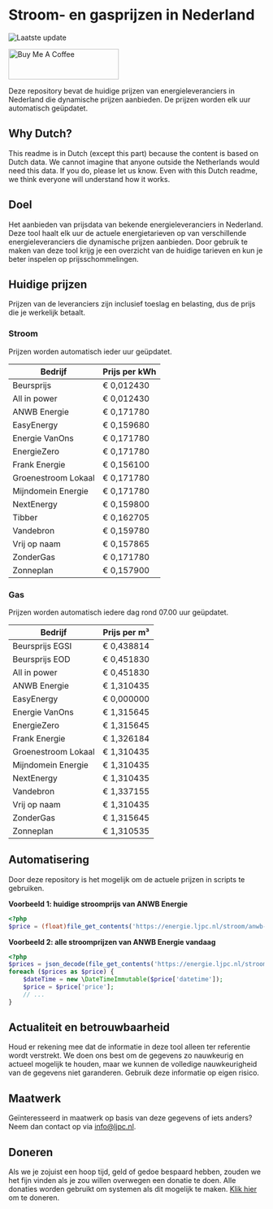 # Stroom- en gasprijzen in Nederland

![Laatste update](https://img.shields.io/badge/laatste%20update-2025--02--24%2002%3A00%20CET-brightgreen)

<a href="https://www.buymeacoffee.com/Lars-" target="_blank"><img src="https://cdn.buymeacoffee.com/buttons/v2/default-orange.png" alt="Buy Me A Coffee" height="60" style="height: 60px !important;width: 217px !important;" ></a>

Deze repository bevat de huidige prijzen van energieleveranciers in Nederland die dynamische prijzen aanbieden. De prijzen worden elk uur automatisch geüpdatet.

## Why Dutch?

This readme is in Dutch (except this part) because the content is based on Dutch data. We cannot imagine that anyone outside the Netherlands would need this data. If you do, please let us know. Even with this Dutch readme, we think
everyone will understand how it works.

## Doel

Het aanbieden van prijsdata van bekende energieleveranciers in Nederland. Deze tool haalt elk uur de actuele energietarieven op van verschillende energieleveranciers die dynamische prijzen aanbieden. Door gebruik te maken van deze tool
krijg je een overzicht van de huidige tarieven en kun je beter inspelen op prijsschommelingen.

## Huidige prijzen

Prijzen van de leveranciers zijn inclusief toeslag en belasting, dus de prijs die je werkelijk betaalt.

### Stroom

Prijzen worden automatisch ieder uur geüpdatet.

 Bedrijf | Prijs per kWh 
---------|---------------
Beursprijs | € 0,012430
All in power | € 0,012430
ANWB Energie | € 0,171780
EasyEnergy | € 0,159680
Energie VanOns | € 0,171780
EnergieZero | € 0,171780
Frank Energie | € 0,156100
Groenestroom Lokaal | € 0,171780
Mijndomein Energie | € 0,171780
NextEnergy | € 0,159800
Tibber | € 0,162705
Vandebron | € 0,159780
Vrij op naam | € 0,157865
ZonderGas | € 0,171780
Zonneplan | € 0,157900


### Gas

Prijzen worden automatisch iedere dag rond 07.00 uur geüpdatet.

 Bedrijf | Prijs per m³ 
---------|--------------
Beursprijs EGSI | € 0,438814
Beursprijs EOD | € 0,451830
All in power | € 0,451830
ANWB Energie | € 1,310435
EasyEnergy | € 0,000000
Energie VanOns | € 1,315645
EnergieZero | € 1,315645
Frank Energie | € 1,326184
Groenestroom Lokaal | € 1,310435
Mijndomein Energie | € 1,310435
NextEnergy | € 1,310435
Vandebron | € 1,337155
Vrij op naam | € 1,310435
ZonderGas | € 1,315645
Zonneplan | € 1,310535


## Automatisering

Door deze repository is het mogelijk om de actuele prijzen in scripts te gebruiken.

**Voorbeeld 1: huidige stroomprijs van ANWB Energie**

```php
<?php
$price = (float)file_get_contents('https://energie.ljpc.nl/stroom/anwb-energie-nu.txt');

```

**Voorbeeld 2: alle stroomprijzen van ANWB Energie vandaag**

```php
<?php
$prices = json_decode(file_get_contents('https://energie.ljpc.nl/stroom/all-in-power-vandaag.json'),true);
foreach ($prices as $price) {
    $dateTime = new \DateTimeImmutable($price['datetime']);
    $price = $price['price'];
    // ...
}
```

## Actualiteit en betrouwbaarheid

Houd er rekening mee dat de informatie in deze tool alleen ter referentie wordt verstrekt. We doen ons best om de gegevens zo nauwkeurig en actueel mogelijk te houden, maar we kunnen de volledige nauwkeurigheid van de gegevens niet
garanderen. Gebruik deze informatie op eigen risico.

## Maatwerk

Geïnteresseerd in maatwerk op basis van deze gegevens of iets anders? Neem dan contact op
via [info@ljpc.nl](mailto:info@ljpc.nl?subject=Energie%20prijzen).

## Doneren

Als we je zojuist een hoop tijd, geld of gedoe bespaard hebben, zouden we het fijn vinden als je zou willen overwegen een
donatie te doen. Alle donaties worden gebruikt om systemen als dit mogelijk te
maken. [Klik hier](https://www.buymeacoffee.com/Lars-) om te doneren.
